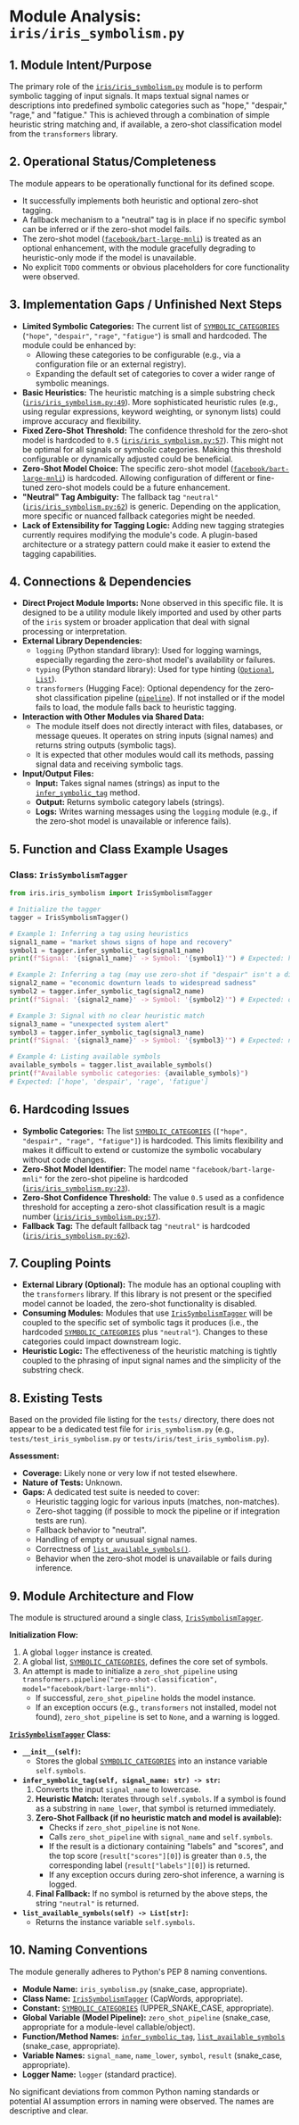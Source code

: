 # Module Analysis: `iris/iris_symbolism.py`

## 1. Module Intent/Purpose

The primary role of the [`iris/iris_symbolism.py`](iris/iris_symbolism.py:) module is to perform symbolic tagging of input signals. It maps textual signal names or descriptions into predefined symbolic categories such as "hope," "despair," "rage," and "fatigue." This is achieved through a combination of simple heuristic string matching and, if available, a zero-shot classification model from the `transformers` library.

## 2. Operational Status/Completeness

The module appears to be operationally functional for its defined scope.
- It successfully implements both heuristic and optional zero-shot tagging.
- A fallback mechanism to a "neutral" tag is in place if no specific symbol can be inferred or if the zero-shot model fails.
- The zero-shot model ([`facebook/bart-large-mnli`](iris/iris_symbolism.py:23)) is treated as an optional enhancement, with the module gracefully degrading to heuristic-only mode if the model is unavailable.
- No explicit `TODO` comments or obvious placeholders for core functionality were observed.

## 3. Implementation Gaps / Unfinished Next Steps

- **Limited Symbolic Categories:** The current list of [`SYMBOLIC_CATEGORIES`](iris/iris_symbolism.py:18) (`"hope"`, `"despair"`, `"rage"`, `"fatigue"`) is small and hardcoded. The module could be enhanced by:
    - Allowing these categories to be configurable (e.g., via a configuration file or an external registry).
    - Expanding the default set of categories to cover a wider range of symbolic meanings.
- **Basic Heuristics:** The heuristic matching is a simple substring check ([`iris/iris_symbolism.py:49`](iris/iris_symbolism.py:49)). More sophisticated heuristic rules (e.g., using regular expressions, keyword weighting, or synonym lists) could improve accuracy and flexibility.
- **Fixed Zero-Shot Threshold:** The confidence threshold for the zero-shot model is hardcoded to `0.5` ([`iris/iris_symbolism.py:57`](iris/iris_symbolism.py:57)). This might not be optimal for all signals or symbolic categories. Making this threshold configurable or dynamically adjusted could be beneficial.
- **Zero-Shot Model Choice:** The specific zero-shot model ([`facebook/bart-large-mnli`](iris/iris_symbolism.py:23)) is hardcoded. Allowing configuration of different or fine-tuned zero-shot models could be a future enhancement.
- **"Neutral" Tag Ambiguity:** The fallback tag `"neutral"` ([`iris/iris_symbolism.py:62`](iris/iris_symbolism.py:62)) is generic. Depending on the application, more specific or nuanced fallback categories might be needed.
- **Lack of Extensibility for Tagging Logic:** Adding new tagging strategies currently requires modifying the module's code. A plugin-based architecture or a strategy pattern could make it easier to extend the tagging capabilities.

## 4. Connections & Dependencies

- **Direct Project Module Imports:** None observed in this specific file. It is designed to be a utility module likely imported and used by other parts of the `iris` system or broader application that deal with signal processing or interpretation.
- **External Library Dependencies:**
    - `logging` (Python standard library): Used for logging warnings, especially regarding the zero-shot model's availability or failures.
    - `typing` (Python standard library): Used for type hinting ([`Optional`](iris/iris_symbolism.py:13), [`List`](iris/iris_symbolism.py:13)).
    - `transformers` (Hugging Face): Optional dependency for the zero-shot classification pipeline ([`pipeline`](iris/iris_symbolism.py:22)). If not installed or if the model fails to load, the module falls back to heuristic tagging.
- **Interaction with Other Modules via Shared Data:**
    - The module itself does not directly interact with files, databases, or message queues. It operates on string inputs (signal names) and returns string outputs (symbolic tags).
    - It is expected that other modules would call its methods, passing signal data and receiving symbolic tags.
- **Input/Output Files:**
    - **Input:** Takes signal names (strings) as input to the [`infer_symbolic_tag`](iris/iris_symbolism.py:35) method.
    - **Output:** Returns symbolic category labels (strings).
    - **Logs:** Writes warning messages using the `logging` module (e.g., if the zero-shot model is unavailable or inference fails).

## 5. Function and Class Example Usages

### Class: `IrisSymbolismTagger`

```python
from iris.iris_symbolism import IrisSymbolismTagger

# Initialize the tagger
tagger = IrisSymbolismTagger()

# Example 1: Inferring a tag using heuristics
signal1_name = "market shows signs of hope and recovery"
symbol1 = tagger.infer_symbolic_tag(signal1_name)
print(f"Signal: '{signal1_name}' -> Symbol: '{symbol1}'") # Expected: hope

# Example 2: Inferring a tag (may use zero-shot if "despair" isn't a direct substring and model is available)
signal2_name = "economic downturn leads to widespread sadness"
symbol2 = tagger.infer_symbolic_tag(signal2_name)
print(f"Signal: '{signal2_name}' -> Symbol: '{symbol2}'") # Expected: despair (potentially via zero-shot) or neutral

# Example 3: Signal with no clear heuristic match
signal3_name = "unexpected system alert"
symbol3 = tagger.infer_symbolic_tag(signal3_name)
print(f"Signal: '{signal3_name}' -> Symbol: '{symbol3}'") # Expected: neutral (or a zero-shot classification)

# Example 4: Listing available symbols
available_symbols = tagger.list_available_symbols()
print(f"Available symbolic categories: {available_symbols}")
# Expected: ['hope', 'despair', 'rage', 'fatigue']
```

## 6. Hardcoding Issues

- **Symbolic Categories:** The list [`SYMBOLIC_CATEGORIES`](iris/iris_symbolism.py:18) (`["hope", "despair", "rage", "fatigue"]`) is hardcoded. This limits flexibility and makes it difficult to extend or customize the symbolic vocabulary without code changes.
- **Zero-Shot Model Identifier:** The model name `"facebook/bart-large-mnli"` for the zero-shot pipeline is hardcoded ([`iris/iris_symbolism.py:23`](iris/iris_symbolism.py:23)).
- **Zero-Shot Confidence Threshold:** The value `0.5` used as a confidence threshold for accepting a zero-shot classification result is a magic number ([`iris/iris_symbolism.py:57`](iris/iris_symbolism.py:57)).
- **Fallback Tag:** The default fallback tag `"neutral"` is hardcoded ([`iris/iris_symbolism.py:62`](iris/iris_symbolism.py:62)).

## 7. Coupling Points

- **External Library (Optional):** The module has an optional coupling with the `transformers` library. If this library is not present or the specified model cannot be loaded, the zero-shot functionality is disabled.
- **Consuming Modules:** Modules that use [`IrisSymbolismTagger`](iris/iris_symbolism.py:28) will be coupled to the specific set of symbolic tags it produces (i.e., the hardcoded [`SYMBOLIC_CATEGORIES`](iris/iris_symbolism.py:18) plus `"neutral"`). Changes to these categories could impact downstream logic.
- **Heuristic Logic:** The effectiveness of the heuristic matching is tightly coupled to the phrasing of input signal names and the simplicity of the substring check.

## 8. Existing Tests

Based on the provided file listing for the `tests/` directory, there does not appear to be a dedicated test file for `iris_symbolism.py` (e.g., `tests/test_iris_symbolism.py` or `tests/iris/test_iris_symbolism.py`).

**Assessment:**
- **Coverage:** Likely none or very low if not tested elsewhere.
- **Nature of Tests:** Unknown.
- **Gaps:** A dedicated test suite is needed to cover:
    - Heuristic tagging logic for various inputs (matches, non-matches).
    - Zero-shot tagging (if possible to mock the pipeline or if integration tests are run).
    - Fallback behavior to "neutral".
    - Handling of empty or unusual signal names.
    - Correctness of [`list_available_symbols()`](iris/iris_symbolism.py:64).
    - Behavior when the zero-shot model is unavailable or fails during inference.

## 9. Module Architecture and Flow

The module is structured around a single class, [`IrisSymbolismTagger`](iris/iris_symbolism.py:28).

**Initialization Flow:**
1.  A global `logger` instance is created.
2.  A global list, [`SYMBOLIC_CATEGORIES`](iris/iris_symbolism.py:18), defines the core set of symbols.
3.  An attempt is made to initialize a `zero_shot_pipeline` using `transformers.pipeline("zero-shot-classification", model="facebook/bart-large-mnli")`.
    - If successful, `zero_shot_pipeline` holds the model instance.
    - If an exception occurs (e.g., `transformers` not installed, model not found), `zero_shot_pipeline` is set to `None`, and a warning is logged.

**[`IrisSymbolismTagger`](iris/iris_symbolism.py:28) Class:**
-   **`__init__(self)`:**
    -   Stores the global [`SYMBOLIC_CATEGORIES`](iris/iris_symbolism.py:18) into an instance variable `self.symbols`.
-   **`infer_symbolic_tag(self, signal_name: str) -> str`:**
    1.  Converts the input `signal_name` to lowercase.
    2.  **Heuristic Match:** Iterates through `self.symbols`. If a symbol is found as a substring in `name_lower`, that symbol is returned immediately.
    3.  **Zero-Shot Fallback (if no heuristic match and model is available):**
        -   Checks if `zero_shot_pipeline` is not `None`.
        -   Calls `zero_shot_pipeline` with `signal_name` and `self.symbols`.
        -   If the result is a dictionary containing "labels" and "scores", and the top score (`result["scores"][0]`) is greater than `0.5`, the corresponding label (`result["labels"][0]`) is returned.
        -   If any exception occurs during zero-shot inference, a warning is logged.
    4.  **Final Fallback:** If no symbol is returned by the above steps, the string `"neutral"` is returned.
-   **`list_available_symbols(self) -> List[str]`:**
    -   Returns the instance variable `self.symbols`.

## 10. Naming Conventions

The module generally adheres to Python's PEP 8 naming conventions.
- **Module Name:** `iris_symbolism.py` (snake_case, appropriate).
- **Class Name:** [`IrisSymbolismTagger`](iris/iris_symbolism.py:28) (CapWords, appropriate).
- **Constant:** [`SYMBOLIC_CATEGORIES`](iris/iris_symbolism.py:18) (UPPER_SNAKE_CASE, appropriate).
- **Global Variable (Model Pipeline):** `zero_shot_pipeline` (snake_case, appropriate for a module-level callable/object).
- **Function/Method Names:** [`infer_symbolic_tag`](iris/iris_symbolism.py:35), [`list_available_symbols`](iris/iris_symbolism.py:64) (snake_case, appropriate).
- **Variable Names:** `signal_name`, `name_lower`, `symbol`, `result` (snake_case, appropriate).
- **Logger Name:** `logger` (standard practice).

No significant deviations from common Python naming standards or potential AI assumption errors in naming were observed. The names are descriptive and clear.